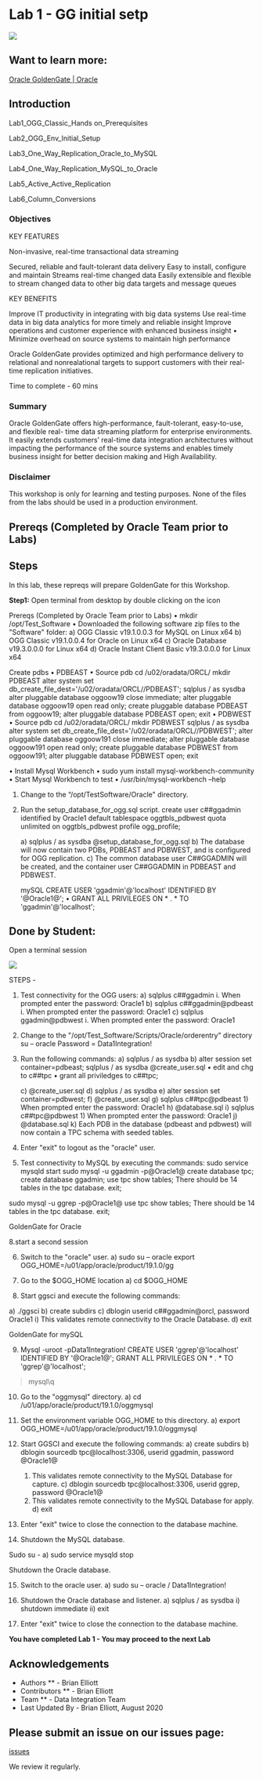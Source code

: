 # Lab 1 -  GG initial setp 

![](./images/image200_1.png)

## Want to learn more:

  [Oracle GoldenGate | Oracle](https://www.oracle.com/middleware/data-integration/goldengate/)

## Introduction

Lab1_OGG_Classic_Hands on_Prerequisites

Lab2_OGG_Env_Initial_Setup

Lab3_One_Way_Replication_Oracle_to_MySQL

Lab4_One_Way_Replication_MySQL_to_Oracle 

Lab5_Active_Active_Replication 

Lab6_Column_Conversions


### Objectives

KEY FEATURES

Non-invasive, real-time transactional data streaming

Secured, reliable and fault-tolerant data delivery 
Easy to install, configure and maintain 
Streams real-time changed data 
Easily extensible and flexible to stream changed data to other big data targets and message queues

KEY BENEFITS

Improve IT productivity in integrating with big data systems 
Use real-time data in big data analytics for more timely and reliable insight 
Improve operations and customer experience with enhanced business insight • Minimize overhead on source systems to maintain high performance

Oracle GoldenGate provides optimized and high performance delivery to relational and nonrealational targets to support customers with their real-time replication initiatives.


Time to complete -  60 mins

### Summary

Oracle GoldenGate offers high-performance, fault-tolerant, easy-to-use, and flexible real- time data streaming platform for enterprise environments. It easily extends customers’ real-time data integration architectures without impacting the performance of the source systems and enables timely business insight for better decision making and High Availability.

### Disclaimer

This workshop is only for learning and testing purposes. None of the files from the labs should be used in a production environment. 

## Prereqs (Completed by Oracle Team prior to Labs)

## Steps

In this lab, these repreqs will prepare GoldenGate for this Workshop. 

**Step1:** Open terminal from desktop by double clicking on the icon

Prereqs (Completed by Oracle Team prior to Labs)
•	mkdir /opt/Test_Software
•	Downloaded the following software zip files to the "Software" folder:
   		a) OGG Classic v19.1.0.0.3 for MySQL on Linux x64
   		b) OGG Classic v19.1.0.0.4 for Oracle on Linux x64
   		c) Oracle Database v19.3.0.0.0 for Linux x64
   		d) Oracle Instant Client Basic v19.3.0.0.0 for Linux x64

Create pdbs
•	PDBEAST
•	Source pdb
   cd /u02/oradata/ORCL/
mkdir PDBEAST
 alter system set db_create_file_dest='/u02/oradata/ORCL//PDBEAST';
sqlplus / as sysdba
alter pluggable database oggoow19 close immediate;
alter pluggable database oggoow19 open read only;
 create pluggable database PDBEAST from oggoow19;
 alter pluggable database PDBEAST open;
exit
•	PDBWEST
•	Source pdb
   cd /u02/oradata/ORCL/
mkdir PDBWEST
sqlplus / as sysdba
alter system set db_create_file_dest='/u02/oradata/ORCL//PDBWEST';
alter pluggable database oggoow191 close immediate;
alter pluggable database oggoow191 open read only;
 create pluggable database PDBWEST from oggoow191;
alter pluggable database PDBWEST open;
exit

•	Install Mysql Workbench
•	sudo yum install mysql-workbench-community
•	Start Mysql Workbench to test
•	/usr/bin/mysql-workbench –help

1. Change to the “/opt/TestSoftware/Oracle" directory.

2. Run the setup_database_for_ogg.sql script.
create user c##ggadmin identified by Oracle1 default tablespace oggtbls_pdbwest quota unlimited on        oggtbls_pdbwest profile ogg_profile;

    a) sqlplus / as sysdba @setup_database_for_ogg.sql
    b) The database will now contain two PDBs, PDBEAST and PDBWEST, and is configured for OGG replication.
    c) The common database user C##GGADMIN will be created, and the container user C##GGADMIN in PDBEAST and PDBWEST.


    mySQL
CREATE USER 'ggadmin'@'localhost' IDENTIFIED BY '@Oracle1@';
•	GRANT ALL PRIVILEGES ON * . * TO 'ggadmin'@'localhost';


## Done by Student:

Open a terminal session

![](./images/terminal2.png)

STEPS -

1. Test connectivity for the OGG users:
	   a) sqlplus c##ggadmin
	       i. When prompted enter the password: Oracle1
	   b) sqlplus c##ggadmin@pdbeast
	       i. When prompted enter the password: Oracle1	
	   c) sqlplus ggadmin@pdbwest
	       i. When prompted enter the password: Oracle1
		   
2. Change to the "/opt/Test_Software/Scripts/Oracle/orderentry" directory
su – oracle
Password = Data1Integration!

3. Run the following commands:
  a) sqlplus / as sysdba
	b) alter session set container=pdbeast;
	sqlplus / as sysdba @create_user.sql
•	edit and chg to c##tpc
•	grant all priviledges to c##tpc;

	c) @create_user.sql
	d) sqlplus / as sysdba
	e) alter session set container=pdbwest;
	f) @create_user.sql
	g) sqlplus c##tpc@pdbeast
	   1) When prompted enter the password: Oracle1
	h) @database.sql
	i) sqlplus c##tpc@pdbwest
	   1) When prompted enter the password: Oracle1
	j) @database.sql
	k) Each PDB in the database (pdbeast and pdbwest) will now contain a TPC schema with seeded tables.

4. Enter "exit" to logout as the "oracle" user.

5. Test connectivity to MySQL by executing the commands:
sudo service mysqld start
sudo mysql -u ggadmin -p@Oracle1@
create database tpc;
create database ggadmin;
use tpc
	show tables;
	There should be 14 tables in the tpc database.
exit;

sudo mysql -u ggrep -p@Oracle1@
use tpc
	show tables;
	  There should be 14 tables in the tpc database.
 exit;

GoldenGate for Oracle
	
8.start a second session

6. Switch to the "oracle" user.
    a) sudo su – oracle
export OGG_HOME=/u01/app/oracle/product/19.1.0/gg

7. Go to the $OGG_HOME location
    a) cd $OGG_HOME

8. Start ggsci and execute the following commands:

a) ./ggsci
   	 b) create subdirs
	c) dblogin userid c##ggadmin@orcl, password Oracle1
	   i) This validates remote connectivity to the Oracle Database.
	d) exit

GoldenGate for mySQL

9. Mysql -uroot -pData1Integration!
CREATE USER 'ggrep'@'localhost' IDENTIFIED BY '@Oracle1@';
	GRANT ALL PRIVILEGES ON * . * TO 'ggrep'@'localhost';

>mysql\q

10. Go to the "oggmysql" directory.
    a) cd /u01/app/oracle/product/19.1.0/oggmysql

11. Set the environment variable OGG_HOME to this directory.
    a) export OGG_HOME=/u01/app/oracle/product/19.1.0/oggmysql

12. Start GGSCI and execute the following commands:
    a) create subdirs
	b) dblogin sourcedb tpc@localhost:3306, userid ggadmin, password @Oracle1@
	   1) This validates remote connectivity to the MySQL Database for capture.
	c) dblogin sourcedb tpc@localhost:3306, userid ggrep, password @Oracle1@
	   1) This validates remote connectivity to the MySQL Database for apply.
	d) exit
	
13. Enter "exit" twice to close the connection to the database machine.

14. Shutdown the MySQL database.

Sudo su -
    a) sudo service mysqld stop

Shutdown the Oracle database.

15. Switch to the oracle user.
    a) sudo su – oracle / Data1Integration!

16. Shutdown the Oracle database and listener.
    a) sqlplus / as sysdba
	   i) shutdown immediate
	   ii) exit

17. Enter "exit" twice to close the connection to the database machine.


**You have completed Lab 1 - You may proceed to the next Lab**

## Acknowledgements

  * Authors ** - Brian Elliott
  * Contributors ** - Brian Elliott
  * Team ** - Data Integration Team
  * Last Updated By - Brian Elliott, August 2020


## Please submit an issue on our issues page:
[issues](https://github.com/oracle/learning-library/issues) 

 We review it regularly.

